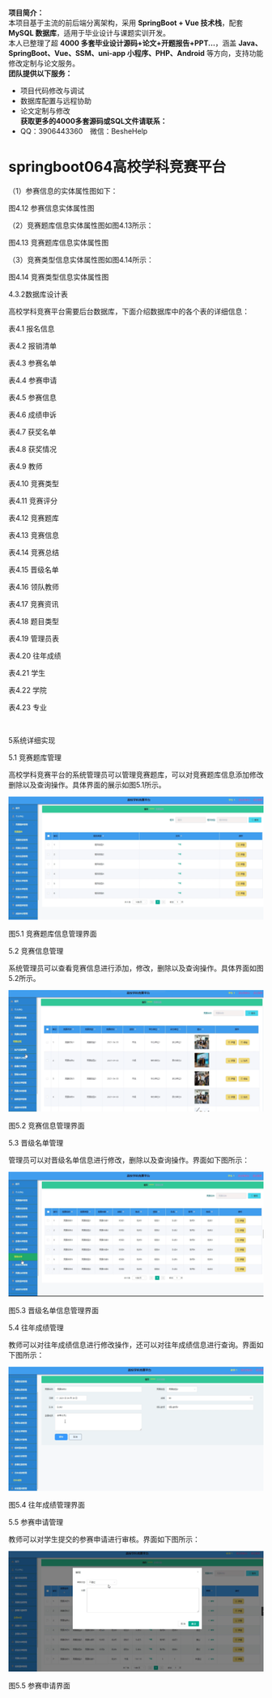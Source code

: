 **项目简介：**  
本项目基于主流的前后端分离架构，采用 **SpringBoot + Vue 技术栈**，配套 **MySQL 数据库**，适用于毕业设计与课题实训开发。  
本人已整理了超 **4000 多套毕业设计源码+论文+开题报告+PPT...**，涵盖 **Java、SpringBoot、Vue、SSM、uni-app 小程序、PHP、Android** 等方向，支持功能修改定制与论文服务。  
**团队提供以下服务：**  
- 项目代码修改与调试  
- 数据库配置与远程协助  
- 论文定制与修改  
**获取更多的4000多套源码或SQL文件请联系：**  
- QQ：3906443360 微信：BesheHelp


# springboot064高校学科竞赛平台





（1）参赛信息的实体属性图如下：

图4.12  参赛信息实体属性图

（2）竞赛题库信息实体属性图如图4.13所示：

图4.13  竞赛题库信息实体属性图

（3）竞赛类型信息实体属性图如图4.14所示：

图4.14 竞赛类型信息实体属性图

4.3.2数据库设计表

高校学科竞赛平台需要后台数据库，下面介绍数据库中的各个表的详细信息：

表4.1 报名信息

表4.2 报销清单

表4.3 参赛名单

表4.4 参赛申请

表4.5 参赛信息

表4.6 成绩申诉

表4.7 获奖名单

表4.8 获奖情况

表4.9 教师

表4.10 竞赛类型

表4.11 竞赛评分

表4.12 竞赛题库

表4.13 竞赛信息

表4.14 竞赛总结

表4.15 晋级名单

表4.16 领队教师

表4.17 竞赛资讯

表4.18 题目类型

表4.19 管理员表

表4.20 往年成绩

表4.21 学生

表4.22 学院

表4.23 专业

![图1](images/image_0.gif)

5系统详细实现

5.1 竞赛题库管理

高校学科竞赛平台的系统管理员可以管理竞赛题库，可以对竞赛题库信息添加修改删除以及查询操作。具体界面的展示如图5.1所示。

![图2](images/image_1.png)

图5.1 竞赛题库信息管理界面

5.2 竞赛信息管理

系统管理员可以查看竞赛信息进行添加，修改，删除以及查询操作。具体界面如图5.2所示。

![图3](images/image_2.png)

图5.2 竞赛信息管理界面

5.3 晋级名单管理

管理员可以对晋级名单信息进行修改，删除以及查询操作。界面如下图所示：

![图4](images/image_3.png)

图5.3 晋级名单信息管理界面

5.4 往年成绩管理

教师可以对往年成绩信息进行修改操作，还可以对往年成绩信息进行查询。界面如下图所示：

![图5](images/image_4.png)

图5.4 往年成绩管理界面

5.5 参赛申请管理

教师可以对学生提交的参赛申请进行审核。界面如下图所示：

![图6](images/image_5.png)

图5.5 参赛申请界面